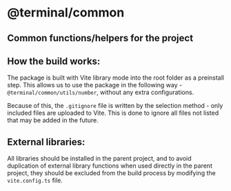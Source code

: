# @terminal/common

## Common functions/helpers for the project

## How the build works:

The package is built with Vite library mode into the root folder as a preinstall step. This allows us to use the package in the following way - `@terminal/common/utils/number`, without any extra configurations.

Because of this, the `.gitignore` file is written by the selection method - only included files are uploaded to Vite. This is done to ignore all files not listed that may be added in the future.

## External libraries:

All libraries should be installed in the parent project, and to avoid duplication of external library functions when used directly in the parent project, they should be excluded from the build process by modifying the `vite.config.ts` file.
